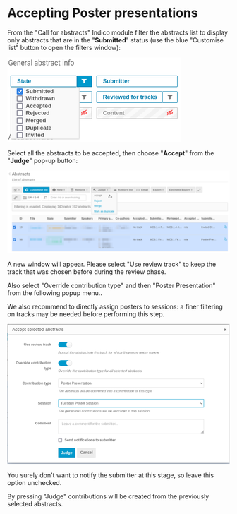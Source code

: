 # Accepting Poster presentations

From the "Call for abstracts" Indico module filter the abstracts list to display only abstracts that are in the "**Submitted**" status (use the blue "Customise list" button to open the filters window):

![](img/filter_submitted.png)

Select all the abstracts to be accepted, then choose "**Accept**" from the "**Judge**" pop-up button:

![](img/bulk_judge.png)

A new window will appear. Please select "Use review track" to keep the track that was chosen before during the review phase.

Also select "Override contribution type" and then "Poster Presentation" from the following popup menu..

We also recommend to directly assign posters to sessions: a finer filtering on tracks may be needed before performing this step.

![](img/bulk_accept.png)

You surely don't want to notify the submitter at this stage, so leave this option unchecked.

By pressing "Judge" contributions will be created from the previously selected abstracts.
